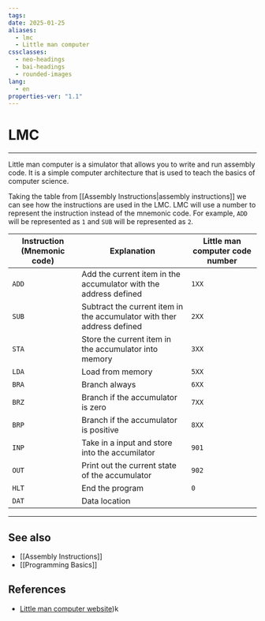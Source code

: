 ```yaml
---
tags: 
date: 2025-01-25
aliases:
  - lmc
  - Little man computer
cssclasses:
  - neo-headings
  - bai-headings
  - rounded-images
lang:
  - en
properties-ver: "1.1"
---
```

# LMC

***
Little man computer is a simulator that allows you to write and run assembly code. It is a simple computer architecture that is used to teach the basics of computer science.


Taking the table from [[Assembly Instructions|assembly instructions]] we can see how the instructions are used in the LMC. LMC will use a number to represent the instruction instead of the mnemonic code. For example, `ADD` will be represented as `1` and `SUB` will be represented as `2`.

| Instruction (Mnemonic code) | Explanation                                                            | Little man computer code number |
| --------------------------- | ---------------------------------------------------------------------- | ------------------------------- |
| `ADD`                       | Add the current item in the accumulator with the address defined       | `1XX`                           |
| `SUB`                       | Subtract the current item in the accumulator with ther address defined | `2XX`                           |
| `STA`                       | Store the current item in the accumulator into memory                  | `3XX`                           |
| `LDA`                       | Load from memory                                                       | `5XX`                           |
| `BRA`                       | Branch always                                                          | `6XX`                           |
| `BRZ`                       | Branch if the accumulator is zero                                      | `7XX`                           |
| `BRP`                       | Branch if the accumulator is positive                                  | `8XX`                           |
| `INP`                       | Take in a input and store into the accumilator                         | `901`                           |
| `OUT`                       | Print out the current state of the accumulator                         | `902`                           |
| `HLT`                       | End the program                                                        | `0`                             |
| `DAT`                       | Data location                                                          |                                 |

***
## See also
- [[Assembly Instructions]]
- [[Programming Basics]]

## References
- [Little man computer website](https://peterhigginson.co.uk/LMC/))k
